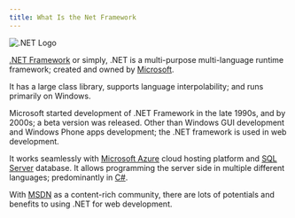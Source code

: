 ```yaml
---
title: What Is the Net Framework
---
```

![.NET Logo](//discourse-user-assets.s3.amazonaws.com/original/2X/7/7068b1111104197f2692a98aec00f388e09e9ab5.png)

<a href='https://www.microsoft.com/net' target='_blank' rel='nofollow'>.NET Framework</a> or simply, .NET is a multi-purpose multi-language runtime framework; created and owned by <a href='https://www.microsoft.com' target='_blank' rel='nofollow'>Microsoft</a>.

It has a large class library, supports language interpolability; and runs primarily on Windows.

Microsoft started development of .NET Framework in the late 1990s, and by 2000s; a beta version was released. Other than Windows GUI development and Windows Phone apps development; the .NET framework is used in web development.

It works seamlessly with <a href='https://azure.microsoft.com/en-us/' target='_blank' rel='nofollow'>Microsoft Azure</a> cloud hosting platform and <a href='https://www.microsoft.com/en-us/server-cloud/products/sql-server/' target='_blank' rel='nofollow'>SQL Server</a> database. It allows programming the server side in multiple different languages; predominantly in <a href='https://msdn.microsoft.com/en-us/library/67ef8sbd.aspx' target='_blank' rel='nofollow'>C#</a>.

With <a href='https://msdn.microsoft.com/en-us/default.aspx' target='_blank' rel='nofollow'>MSDN</a> as a content-rich community, there are lots of potentials and benefits to using .NET for web development.